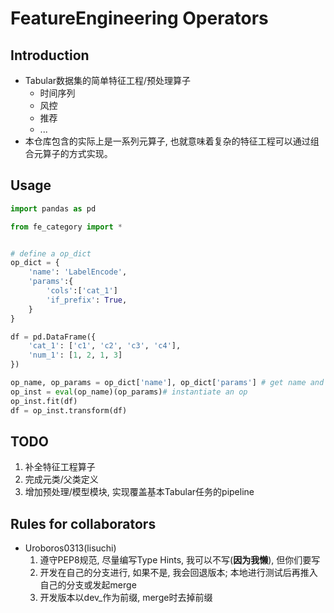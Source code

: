 # FeatureEngineering Operators

## Introduction

- Tabular数据集的简单特征工程/预处理算子
   - 时间序列
   - 风控
   - 推荐
   - ... 
 - 本仓库包含的实际上是一系列元算子, 也就意味着复杂的特征工程可以通过组合元算子的方式实现。

## Usage

```python
import pandas as pd

from fe_category import *


# define a op_dict
op_dict = {
    'name': 'LabelEncode',
    'params':{
        'cols':['cat_1']
        'if_prefix': True,
    }
}

df = pd.DataFrame({
    'cat_1': ['c1', 'c2', 'c3', 'c4'],
    'num_1': [1, 2, 1, 3]
})

op_name, op_params = op_dict['name'], op_dict['params'] # get name and params
op_inst = eval(op_name)(op_params)# instantiate an op
op_inst.fit(df)
df = op_inst.transform(df)

```

## TODO

1. 补全特征工程算子
2. 完成元类/父类定义
3. 增加预处理/模型模块, 实现覆盖基本Tabular任务的pipeline

## Rules for collaborators
- Uroboros0313(lisuchi)
  1. 遵守PEP8规范, 尽量编写Type Hints, 我可以不写(**因为我懒**), 但你们要写
  2. 开发在自己的分支进行, 如果不是, 我会回退版本; 本地进行测试后再推入自己的分支或发起merge
  3. 开发版本以dev_作为前缀, merge时去掉前缀
